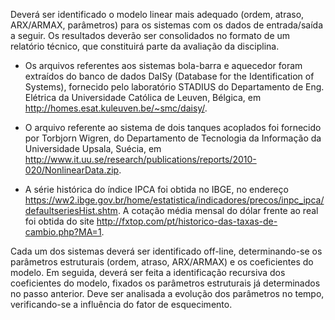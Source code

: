 Deverá ser identificado o modelo linear mais adequado (ordem, atraso, ARX/ARMAX, parâmetros) para os sistemas com os dados de entrada/saída a seguir. Os resultados deverão ser consolidados no formato de um relatório técnico, que constituirá parte da avaliação da disciplina.

- Os arquivos referentes aos sistemas bola-barra e aquecedor foram extraídos do banco de dados DaISy (Database for the Identification of Systems), fornecido pelo laboratório STADIUS do Departamento de Eng. Elétrica da Universidade Católica de Leuven, Bélgica, em http://homes.esat.kuleuven.be/~smc/daisy/. 

- O arquivo referente ao sistema de dois tanques acoplados foi fornecido por Torbjorn Wigren, do Departamento de Tecnologia da Informação da Universidade Upsala, Suécia, em http://www.it.uu.se/research/publications/reports/2010-020/NonlinearData.zip. 

- A série histórica do índice IPCA foi obtida no IBGE, no endereço https://ww2.ibge.gov.br/home/estatistica/indicadores/precos/inpc_ipca/defaultseriesHist.shtm. A cotação média mensal do dólar frente ao real foi obtida do site http://fxtop.com/pt/historico-das-taxas-de-cambio.php?MA=1.

Cada um dos sistemas deverá ser identificado off-line, determinando-se os parâmetros estruturais (ordem, atraso, ARX/ARMAX) e os coeficientes do modelo. Em seguida, deverá ser feita a identificação recursiva dos coeficientes do modelo, fixados os parâmetros estruturais já determinados no passo anterior. Deve ser analisada a evolução dos parâmetros no tempo, verificando-se a influência do fator de esquecimento.
